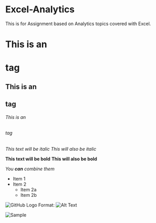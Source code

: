 # Excel-Analytics
This is for Assignment based on Analytics topics covered with Excel.

# This is an <h1> tag
## This is an <h2> tag
###### This is an <h6> tag

 
 *This text will be italic*
_This will also be italic_

**This text will be bold**
__This will also be bold__

_You **can** combine them_

  
* Item 1
* Item 2
  * Item 2a
  * Item 2b

![GitHub Logo](/images/logo.png)
Format: ![Alt Text](url)
  
![Sample](https://www.google.com/imgres?imgurl=https%3A%2F%2Fi.ytimg.com%2Fvi%2FOEGm7LXAN_c%2Fmaxresdefault.jpg&imgrefurl=https%3A%2F%2Fwww.youtube.com%2Fwatch%3Fv%3DOEGm7LXAN_c&tbnid=XJphM0BLqnHWkM&vet=12ahUKEwidy8eioOLzAhUhT3wKHWsoDAkQMygEegUIARDRAQ..i&docid=x295xsNZUgIu8M&w=1280&h=720&q=images%20github&client=ubuntu&ved=2ahUKEwidy8eioOLzAhUhT3wKHWsoDAkQMygEegUIARDRAQ)


